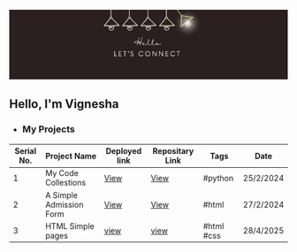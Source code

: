 
 ![Banner GitHub](https://github.com/Vignesha0408/Vignesha0408/blob/main/Images/connect.png)

  ## Hello, I'm Vignesha 
    

  - <h3>My Projects</h3>

| Serial No. | Project Name | Deployed link |Repositary Link | Tags | Date|
|---|---|---|---|---| --- |
| 1 | My Code Collestions | [View](https://vignesha0408.github.io/Code-collections/ )| [View](https://github.com/Vignesha0408/Code-collections) | #python | 25/2/2024|
| 2 | A Simple Admission Form | [View]( https://vignesha0408.github.io/Admission-form/ ) | [View]( https://github.com/Vignesha0408/Admission-form) | #html | 27/2/2024|
|3|HTML Simple pages|[view]()|[view]()|#html #css|28/4/2025|
